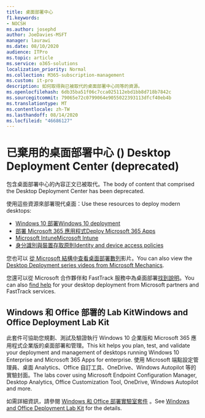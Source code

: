 ```yaml
---
title: 桌面部署中心
f1.keywords:
- NOCSH
ms.author: josephd
author: JoeDavies-MSFT
manager: laurawi
ms.date: 08/10/2020
audience: ITPro
ms.topic: article
ms.service: o365-solutions
localization_priority: Normal
ms.collection: M365-subscription-management
ms.custom: it-pro
description: 如何取得與已被取代的桌面部署中心同等的資源。
ms.openlocfilehash: 6db35ba51f06c7cca025112ebd1bb8d718b7842c
ms.sourcegitcommit: 79065e72c0799064e9055022393113dfcf40eb4b
ms.translationtype: MT
ms.contentlocale: zh-TW
ms.lasthandoff: 08/14/2020
ms.locfileid: "46686127"
---
```

# <a name="desktop-deployment-center-deprecated"></a><span data-ttu-id="da205-103">已棄用的桌面部署中心 () </span><span class="sxs-lookup"><span data-stu-id="da205-103">Desktop Deployment Center (deprecated)</span></span>

<span data-ttu-id="da205-104">包含桌面部署中心的內容正文已被取代。</span><span class="sxs-lookup"><span data-stu-id="da205-104">The body of content that comprised the Desktop Deployment Center has been deprecated.</span></span> 

<span data-ttu-id="da205-105">使用這些資源來部署現代桌面：</span><span class="sxs-lookup"><span data-stu-id="da205-105">Use these resources to deploy modern desktops:</span></span>

- [<span data-ttu-id="da205-106">Windows 10 部署</span><span class="sxs-lookup"><span data-stu-id="da205-106">Windows 10 deployment</span></span>](https://docs.microsoft.com/windows/deployment/)
- [<span data-ttu-id="da205-107">部署 Microsoft 365 應用程式</span><span class="sxs-lookup"><span data-stu-id="da205-107">Deploy Microsoft 365 Apps</span></span>](https://docs.microsoft.com/deployoffice/deployment-guide-microsoft-365-apps)
- [<span data-ttu-id="da205-108">Microsoft Intune</span><span class="sxs-lookup"><span data-stu-id="da205-108">Microsoft Intune</span></span>](https://docs.microsoft.com/mem/intune/fundamentals/planning-guide)
- [<span data-ttu-id="da205-109">身分識別與裝置存取原則</span><span class="sxs-lookup"><span data-stu-id="da205-109">Identity and device access policies</span></span>](microsoft-365-policies-configurations.md)

<span data-ttu-id="da205-110">您也可以 [從 Microsoft 結構中查看桌面部署數列](https://www.aka.ms/watchhowtoshift)影片。</span><span class="sxs-lookup"><span data-stu-id="da205-110">You can also view the [Desktop Deployment series videos from Microsoft Mechanics](https://www.aka.ms/watchhowtoshift).</span></span>

<span data-ttu-id="da205-111">您還可以從 Microsoft 合作夥伴和 FastTrack 服務中為桌面部署[找到說明](https://aka.ms/mddhelp)。</span><span class="sxs-lookup"><span data-stu-id="da205-111">You can also [find help](https://aka.ms/mddhelp) for your desktop deployment from Microsoft partners and FastTrack services.</span></span>

## <a name="windows-and-office-deployment-lab-kit"></a><span data-ttu-id="da205-112">Windows 和 Office 部署的 Lab Kit</span><span class="sxs-lookup"><span data-stu-id="da205-112">Windows and Office Deployment Lab Kit</span></span>

<span data-ttu-id="da205-113">此套件可協助您規劃、測試及驗證執行 Windows 10 企業版和 Microsoft 365 應用程式企業版的桌面部署和管理。</span><span class="sxs-lookup"><span data-stu-id="da205-113">This kit helps you plan, test, and validate your deployment and management of desktops running Windows 10 Enterprise and Microsoft 365 Apps for enterprise.</span></span> <span data-ttu-id="da205-114">使用 Microsoft 端點設定管理員、桌面 Analytics、Office 自訂工具、OneDrive、Windows Autopilot 等的實驗封面。</span><span class="sxs-lookup"><span data-stu-id="da205-114">The labs cover using Microsoft Endpoint Configuration Manager, Desktop Analytics, Office Customization Tool, OneDrive, Windows Autopilot and more.</span></span>

<span data-ttu-id="da205-115">如需詳細資訊，請參閱 [Windows 和 Office 部署實驗室套件](modern-desktop-deployment-and-management-lab.md) 。</span><span class="sxs-lookup"><span data-stu-id="da205-115">See [Windows and Office Deployment Lab Kit](modern-desktop-deployment-and-management-lab.md) for the details.</span></span>
